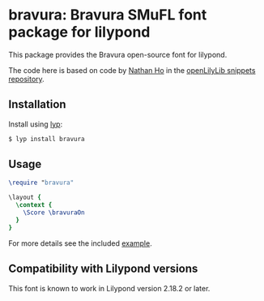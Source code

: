 # bravura: Bravura SMuFL font package for lilypond

This package provides the Bravura open-source font for lilypond.

The code here is based on code by [Nathan Ho](https://github.com/snappizz) in the [openLilyLib snippets repository](https://github.com/openlilylib/snippets/tree/master/custom-music-fonts/smufl).

## Installation

Install using [lyp](https://github.com/noteflakes/lyp):

```bash
$ lyp install bravura
```

## Usage

```lilypond
\require "bravura"

\layout {
  \context {
    \Score \bravuraOn
  }
}

```

For more details see the included [example](/noteflakes/lyp-bravura/blob/master/test.ly).

## Compatibility with Lilypond versions

This font is known to work in Lilypond version 2.18.2 or later.
